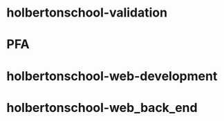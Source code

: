 # holbertonschool-validation
# PFA
# holbertonschool-web-development
# holbertonschool-web_back_end
